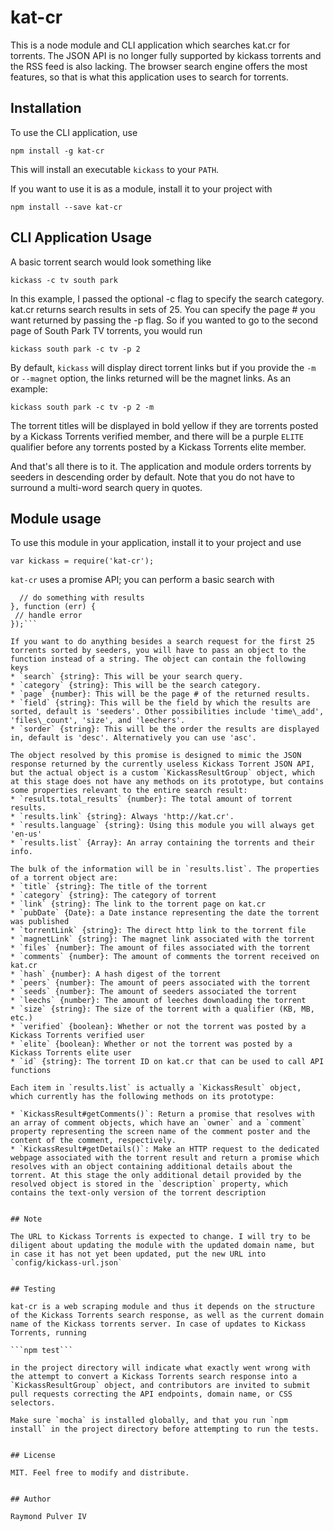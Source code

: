 # kat-cr

This is a node module and CLI application which searches kat.cr for torrents. The JSON API is no longer fully supported by kickass torrents and the RSS feed is also lacking. The browser search engine offers the most features, so that is what this application uses to search for torrents.


## Installation
To use the CLI application, use

```npm install -g kat-cr```

This will install an executable `kickass` to your `PATH`.

If you want to use it is as a module, install it to your project with

```npm install --save kat-cr```


## CLI Application Usage

A basic torrent search would look something like

```kickass -c tv south park```

In this example, I passed the optional -c flag to specify the search category. kat.cr returns search results in sets of 25. You can specify the page # you want returned by passing the -p flag. So if you wanted to go to the second page of South Park TV torrents, you would run

```kickass south park -c tv -p 2```

By default, `kickass` will display direct torrent links but if you provide the `-m` or `--magnet` option, the links returned will be the magnet links. As an example:

```kickass south park -c tv -p 2 -m```

The torrent titles will be displayed in bold yellow if they are torrents posted by a Kickass Torrents verified member, and there will be a purple `ELITE` qualifier before any torrents posted by a Kickass Torrents elite member.

And that's all there is to it. The application and module orders torrents by seeders in descending order by default. Note that you do not have to surround a multi-word search query in quotes.

## Module usage
To use this module in your application, install it to your project and use

```var kickass = require('kat-cr');```

`kat-cr` uses a promise API; you can perform a basic search with

```kickass('search query').then(function (results) {
  // do something with results
}, function (err) {
 // handle error
});```

If you want to do anything besides a search request for the first 25 torrents sorted by seeders, you will have to pass an object to the function instead of a string. The object can contain the following keys
* `search` {string}: This will be your search query.
* `category` {string}: This will be the search category.
* `page` {number}: This will be the page # of the returned results.
* `field` {string}: This will be the field by which the results are sorted, default is 'seeders'. Other possibilities include 'time\_add', 'files\_count', 'size', and 'leechers'.
* `sorder` {string}: This will be the order the results are displayed in, default is 'desc'. Alternatively you can use 'asc'.

The object resolved by this promise is designed to mimic the JSON response returned by the currently useless Kickass Torrent JSON API, but the actual object is a custom `KickassResultGroup` object, which at this stage does not have any methods on its prototype, but contains some properties relevant to the entire search result:
* `results.total_results` {number}: The total amount of torrent results.
* `results.link` {string}: Always 'http://kat.cr'.
* `results.language` {string}: Using this module you will always get 'en-us'
* `results.list` {Array}: An array containing the torrents and their info.

The bulk of the information will be in `results.list`. The properties of a torrent object are:
* `title` {string}: The title of the torrent
* `category` {string}: The category of torrent
* `link` {string}: The link to the torrent page on kat.cr
* `pubDate` {Date}: a Date instance representing the date the torrent was published
* `torrentLink` {string}: The direct http link to the torrent file
* `magnetLink` {string}: The magnet link associated with the torrent
* `files` {number}: The amount of files associated with the torrent
* `comments` {number}: The amount of comments the torrent received on kat.cr
* `hash` {number}: A hash digest of the torrent
* `peers` {number}: The amount of peers associated with the torrent
* `seeds` {number}: The amount of seeders associated the torrent
* `leechs` {number}: The amount of leeches downloading the torrent
* `size` {string}: The size of the torrent with a qualifier (KB, MB, etc.)
* `verified` {boolean}: Whether or not the torrent was posted by a Kickass Torrents verified user
* `elite` {boolean}: Whether or not the torrent was posted by a Kickass Torrents elite user
* `id` {string}: The torrent ID on kat.cr that can be used to call API functions

Each item in `results.list` is actually a `KickassResult` object, which currently has the following methods on its prototype:

* `KickassResult#getComments()`: Return a promise that resolves with an array of comment objects, which have an `owner` and a `comment` property representing the screen name of the comment poster and the content of the comment, respectively.
* `KickassResult#getDetails()`: Make an HTTP request to the dedicated webpage associated with the torrent result and return a promise which resolves with an object containing additional details about the torrent. At this stage the only additional detail provided by the resolved object is stored in the `description` property, which contains the text-only version of the torrent description


## Note

The URL to Kickass Torrents is expected to change. I will try to be diligent about updating the module with the updated domain name, but in case it has not yet been updated, put the new URL into `config/kickass-url.json`


## Testing

kat-cr is a web scraping module and thus it depends on the structure of the Kickass Torrents search response, as well as the current domain name of the Kickass torrents server. In case of updates to Kickass Torrents, running

```npm test```

in the project directory will indicate what exactly went wrong with the attempt to convert a Kickass Torrents search response into a `KickassResultGroup` object, and contributors are invited to submit pull requests correcting the API endpoints, domain name, or CSS selectors.

Make sure `mocha` is installed globally, and that you run `npm install` in the project directory before attempting to run the tests.


## License

MIT. Feel free to modify and distribute.


## Author

Raymond Pulver IV
